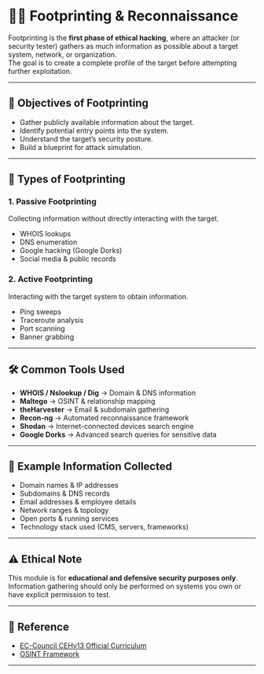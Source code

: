 # 🕵️‍♂️ Footprinting & Reconnaissance  

Footprinting is the **first phase of ethical hacking**, where an attacker (or security tester) gathers as much information as possible about a target system, network, or organization.  
The goal is to create a complete profile of the target before attempting further exploitation.  

---

## 📌 Objectives of Footprinting  

- Gather publicly available information about the target.  
- Identify potential entry points into the system.  
- Understand the target’s security posture.  
- Build a blueprint for attack simulation.  

---

## 🔑 Types of Footprinting  

### 1. **Passive Footprinting**  
Collecting information without directly interacting with the target.  
- WHOIS lookups  
- DNS enumeration  
- Google hacking (Google Dorks)  
- Social media & public records  

### 2. **Active Footprinting**  
Interacting with the target system to obtain information.  
- Ping sweeps  
- Traceroute analysis  
- Port scanning  
- Banner grabbing  

---

## 🛠️ Common Tools Used  

- **WHOIS / Nslookup / Dig** → Domain & DNS information  
- **Maltego** → OSINT & relationship mapping  
- **theHarvester** → Email & subdomain gathering  
- **Recon-ng** → Automated reconnaissance framework  
- **Shodan** → Internet-connected devices search engine  
- **Google Dorks** → Advanced search queries for sensitive data  

---

## 📑 Example Information Collected  

- Domain names & IP addresses  
- Subdomains & DNS records  
- Email addresses & employee details  
- Network ranges & topology  
- Open ports & running services  
- Technology stack used (CMS, servers, frameworks)  

---

## ⚠️ Ethical Note  

This module is for **educational and defensive security purposes only**.  
Information gathering should only be performed on systems you own or have explicit permission to test.  

---

## 📘 Reference  

- [EC-Council CEHv13 Official Curriculum](https://www.eccouncil.org/)  
- [OSINT Framework](https://osintframework.com/)  

---
